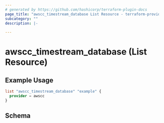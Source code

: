 ```yaml
---
# generated by https://github.com/hashicorp/terraform-plugin-docs
page_title: "awscc_timestream_database List Resource - terraform-provider-awscc"
subcategory: ""
description: |-
  
---
```


# awscc_timestream_database (List Resource)



## Example Usage

```terraform
list "awscc_timestream_database" "example" {
  provider = awscc
}
```

<!-- schema generated by tfplugindocs -->
## Schema
